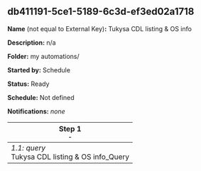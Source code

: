 ## db411191-5ce1-5189-6c3d-ef3ed02a1718

**Name** (not equal to External Key)**:** Tukysa CDL listing & OS info

**Description:** n/a

**Folder:** my automations/

**Started by:** Schedule

**Status:** Ready

**Schedule:** Not defined

**Notifications:** _none_


| Step 1<br>_<small>-</small>_ |
| --- |
| _1.1: query_<br>Tukysa CDL listing & OS info_Query |
